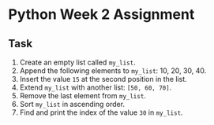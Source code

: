 # Python Week 2 Assignment

## Task

1. Create an empty list called `my_list`.
2. Append the following elements to `my_list`: 10, 20, 30, 40.
3. Insert the value `15` at the second position in the list.
4. Extend `my_list` with another list: `[50, 60, 70]`.
5. Remove the last element from `my_list`.
6. Sort `my_list` in ascending order.
7. Find and print the index of the value `30` in `my_list`.
